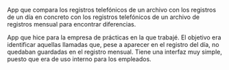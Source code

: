 App que compara los registros telefónicos de un archivo con los registros de un día en concreto con los registros telefónicos de un archivo de registros mensual para encontrar diferencias.

App que hice para la empresa de prácticas en la que trabajé. El objetivo era identificar aquellas llamadas que, pese a aparecer en el registro del día, no quedaban guardadas en el registro mensual. Tiene una interfaz muy simple, puesto que era de uso interno para los empleados.
